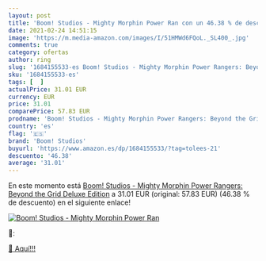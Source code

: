 ```yaml
---
layout: post
title: 'Boom! Studios - Mighty Morphin Power Ran con un 46.38 % de descuento'
date: 2021-02-24 14:51:15
image: 'https://m.media-amazon.com/images/I/51HMWd6FQoL._SL400_.jpg'
comments: true
category: ofertas
author: ring
slug: '1684155533-es Boom! Studios - Mighty Morphin Power Rangers: Beyond the...'
sku: '1684155533-es'
tags: [  ]
actualPrice: 31.01 EUR
currency: EUR
price: 31.01
comparePrice: 57.83 EUR
prodname: 'Boom! Studios - Mighty Morphin Power Rangers: Beyond the Grid Deluxe Edition'
country: 'es'
flag: '🇪🇸'
brand: 'Boom! Studios'
buyurl: 'https://www.amazon.es/dp/1684155533/?tag=tolees-21'
descuento: '46.38'
average: '31.01'
---
```


En este momento está [Boom! Studios - Mighty Morphin Power Rangers: Beyond the Grid Deluxe Edition](https://www.amazon.es/dp/1684155533/?tag=tolees-21) a 31.01 EUR (original: 57.83 EUR) (46.38 %  de descuento) en el siguiente enlace!

[![Boom! Studios - Mighty Morphin Power Ran](https://m.media-amazon.com/images/I/51HMWd6FQoL._SL400_.jpg)](https://www.amazon.es/dp/1684155533/?tag=tolees-21)

🔎:


[🛒 Aquí!!!](https://www.amazon.es/dp/1684155533/?tag=tolees-21)

